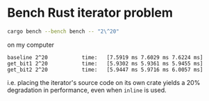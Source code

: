 # Bench Rust iterator problem

```bash
cargo bench --bench bench -- "2\^20"
```

on my computer

```
baseline 2^20           time:   [7.5919 ms 7.6029 ms 7.6224 ms]
get_bit1 2^20           time:   [5.9302 ms 5.9361 ms 5.9455 ms]
get_bit2 2^20           time:   [5.9447 ms 5.9716 ms 6.0057 ms]
```

i.e. placing the iterator's source code on its own crate yields a
20% degradation in performance, even when `inline` is used.
